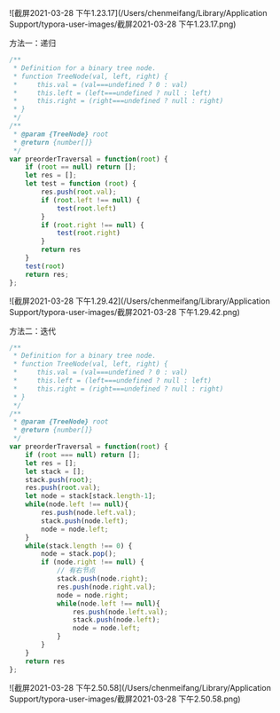 ![截屏2021-03-28 下午1.23.17](/Users/chenmeifang/Library/Application Support/typora-user-images/截屏2021-03-28 下午1.23.17.png)

方法一：递归

```js
/**
 * Definition for a binary tree node.
 * function TreeNode(val, left, right) {
 *     this.val = (val===undefined ? 0 : val)
 *     this.left = (left===undefined ? null : left)
 *     this.right = (right===undefined ? null : right)
 * }
 */
/**
 * @param {TreeNode} root
 * @return {number[]}
 */
var preorderTraversal = function(root) {
    if (root == null) return [];
    let res = [];
    let test = function (root) {
        res.push(root.val);
        if (root.left !== null) {
            test(root.left)
        }
        if (root.right !== null) {
            test(root.right)
        }
        return res
    }
    test(root)
    return res;
};
```

![截屏2021-03-28 下午1.29.42](/Users/chenmeifang/Library/Application Support/typora-user-images/截屏2021-03-28 下午1.29.42.png)

方法二：迭代

```js
/**
 * Definition for a binary tree node.
 * function TreeNode(val, left, right) {
 *     this.val = (val===undefined ? 0 : val)
 *     this.left = (left===undefined ? null : left)
 *     this.right = (right===undefined ? null : right)
 * }
 */
/**
 * @param {TreeNode} root
 * @return {number[]}
 */
var preorderTraversal = function(root) {
    if (root === null) return [];
    let res = [];
    let stack = [];
    stack.push(root);
    res.push(root.val);
    let node = stack[stack.length-1];
    while(node.left !== null){
        res.push(node.left.val);
        stack.push(node.left);
        node = node.left;
    }
    while(stack.length !== 0) {
        node = stack.pop();
        if (node.right !== null) {
            // 有右节点
            stack.push(node.right);
            res.push(node.right.val);
            node = node.right;
            while(node.left !== null){
                res.push(node.left.val);
                stack.push(node.left);
                node = node.left;
            }
        }
    }
    return res
};
```

![截屏2021-03-28 下午2.50.58](/Users/chenmeifang/Library/Application Support/typora-user-images/截屏2021-03-28 下午2.50.58.png)































